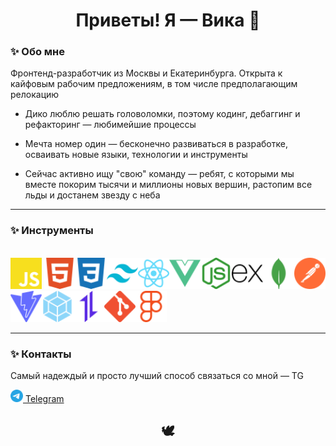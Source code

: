 <h1 align="center">Приветы! Я — Вика 🌿</h1>

### ✨ Обо мне

Фронтенд-разработчик из Москвы и Екатеринбурга. Открыта к кайфовым рабочим предложениям, в том числе предполагающим релокацию

* Дико люблю решать головоломки, поэтому кодинг, дебаггинг и рефакторинг — любимейшие процессы

* Мечта номер один — бесконечно развиваться в разработке, осваивать новые языки, технологии и инструменты

* Сейчас активно ищу "свою" команду — ребят, с которыми мы вместе покорим тысячи и миллионы новых вершин, растопим все льды и достанем звезду с неба

***
### ✨ Инструменты
\
<img src="/gh icons/javascript-color.svg" alt="Иконка JS" width="50px"/> <img src="/gh icons/html5-color.svg" alt="Иконка HTML5" width="50px"/><img src="/gh icons/css3-color.svg" alt="Иконка CSS3" width="50px"/><img src="/gh icons/tailwindcss-color.svg" alt="Иконка TailwindCSS" width="50px"/><img src="/gh icons/react-color.svg" alt="Иконка React" width="50px"/><img src="/gh icons/vuedotjs-color.svg" alt="Иконка Vue" width="50px"/><img src="/gh icons/nodedotjs-color.svg" alt="Иконка NodeJS" width="50px"/><img src="/gh icons/express-color.svg" alt="Иконка Express" width="50px"/><img src="/gh icons/mongodb-color.svg" alt="Иконка MongoDB" width="50px"/><img src="/gh icons/postman-color.svg" alt="Иконка Postman" width="50px"/><img src="/gh icons/vite-color.svg" alt="Иконка Vite" width="50px"/><img src="/gh icons/webpack-color.svg" alt="Иконка Webpack" width="50px"/><img src="/gh icons/axios-color.svg" alt="Иконка Axios" width="50px"/><img src="/gh icons/git-color.svg" alt="Иконка Git" width="50px"/><img src="/gh icons/figma-color.svg" alt="Иконка Figma" width="50px"/>
***
### ✨ Контакты
Самый надеждый и просто лучший способ связаться со мной — TG

<a href="https://t.me/vika_buyavykh"><img src="/gh icons/telegram-color.svg" width="20px"/>  Telegram</a>

<h2 align="center">🕊</h2>
<!--
**VikaBuyavykh/VikaBuyavykh** is a ✨ _special_ ✨ repository because its `README.md` (this file) appears on your GitHub profile.

Here are some ideas to get you started:

- 🔭 I’m currently working on ...
- 🌱 I’m currently learning ...
- 👯 I’m looking to collaborate on ...
- 🤔 I’m looking for help with ...
- 💬 Ask me about ...
- 📫 How to reach me: ...
- 😄 Pronouns: ...
- ⚡ Fun fact: ...
-->
